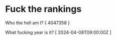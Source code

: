 # Fuck the rankings

Who the hell am I?
{ 4047358 }

What fucking year is it?
[ 2024-04-08T09:00:00Z ]
